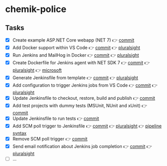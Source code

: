 # chemik-police

## Tasks
- [x] Create example ASP.NET Core webapp (NET 7) 👉 [commit](https://github.com/michalantolik/devops-aspnetcore-mvc/commit/6ec382cd81a8ffb0fe266ce239df693f784576b4)
- [x] Add Docker support within VS Code 👉 [commit](https://github.com/michalantolik/devops-aspnetcore-mvc/commit/d180a4a3c2761c9f9ef95f5e32689afc4a9bd47c) 👉 [pluralsight](https://app.pluralsight.com/course-player?clipId=ad32d37c-211e-4b40-8560-34f683369147)
- [x] Run Jenkins and MailHog in Docker 👉 [commit](https://github.com/michalantolik/devops-aspnetcore-mvc/commit/241ea66082715094bad98c4e13c85ba35d21aa3d) 👉 [pluralsight](https://app.pluralsight.com/course-player?clipId=716dc35e-1797-4bb9-b160-1812b2bf878f)
- [x] Create Dockerfile for Jenkins agent with NET SDK 7 👉 [commit](https://github.com/michalantolik/chemik-police/commit/96c57afbe87a626f4d0853268bab8af6abc84f2a) 👉 [pluralsight](https://app.pluralsight.com/course-player?clipId=1e5f5331-6120-441e-bb51-c8def0c092f4) 👉 [microsoft](https://learn.microsoft.com/en-us/dotnet/core/install/linux-debian)
- [x] Generate Jenkinsfile from template 👉 [commit](https://github.com/michalantolik/chemik-police/commit/01209761ee9db70e7c712e085613973e5e69cbd8) 👉 [pluralsight](https://app.pluralsight.com/course-player?clipId=757a2b77-e337-4e7a-9288-cfff8a89970c)
- [x] Add configuration to trigger Jenkins jobs from VS Code 👉 [commit](https://github.com/michalantolik/chemik-police/commit/eeb3cbc16f5a37c23fec785f4e35bcbf835bf2a6) 👉 [pluralsight](https://app.pluralsight.com/course-player?clipId=757a2b77-e337-4e7a-9288-cfff8a89970c)
- [x] Update Jenkinsfile to checkout, restore, build and publish 👉 [commit](https://github.com/michalantolik/chemik-police/commit/623e014a6a4ac327d4cdfaacb447285244a920cb)
- [x] Add test projects with dummy tests (MSUnit, NUnit and xUnit) 👉 [commit](https://github.com/michalantolik/chemik-police/commit/f33165d2879f7fc4fe553c0a1005d5069f491b52)
- [x] Update Jenkinsfile to run tests 👉 [commit](https://github.com/michalantolik/chemik-police/commit/52b8d10256fcefdc21894878d1a6e7ffe531628a)
- [x] Add SCM poll trigger to Jenkinsfile 👉 [commit](https://github.com/michalantolik/chemik-police/commit/89f3f1f75802f4043f1623f42ea8f704f85c462f) 👉 [pluralsight](https://app.pluralsight.com/course-player?clipId=0a7a21a6-3d0e-44a8-b032-7195871e1aba) 👉 [pipeline syntax](https://www.jenkins.io/doc/book/pipeline/syntax/)
- [x] Remove SCM poll trigger 👉 [commit](https://github.com/michalantolik/chemik-police/commit/3674aee54170d663ee375947e48ff732abe3edca)
- [x] Send email notification about Jenkins job completion 👉 [commit](https://github.com/michalantolik/chemik-police/commit/b5c91e3df936008f003db279db9b7f6503aebb27) 👉 [pluralsight](https://app.pluralsight.com/course-player?clipId=bd474e17-7775-4ea6-a014-35defd116017)
- [ ] ...

